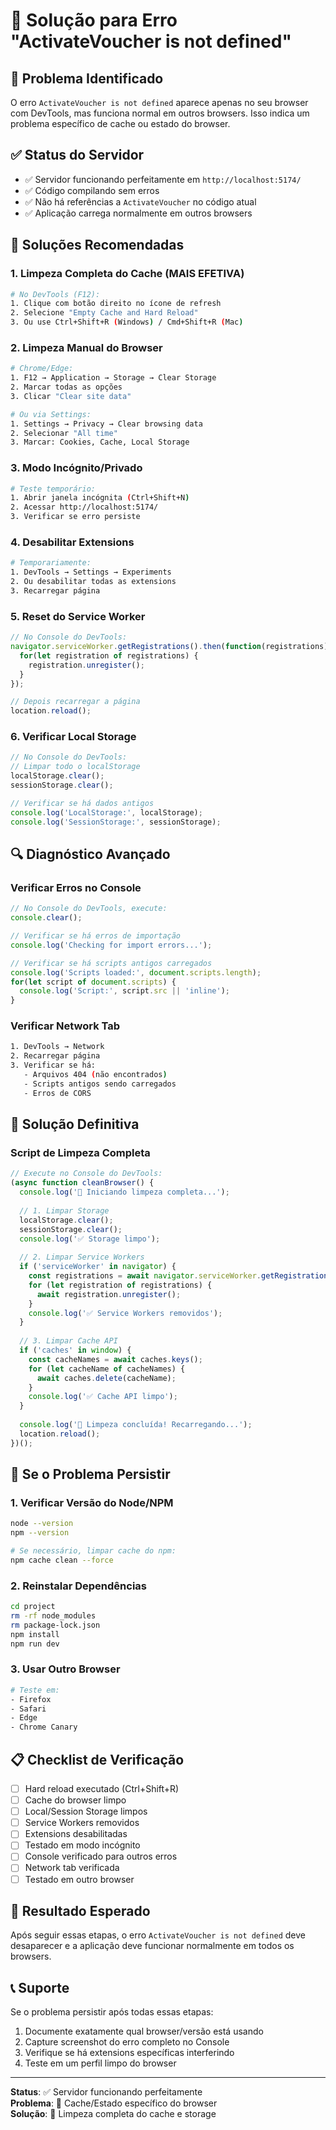 # 🔧 Solução para Erro "ActivateVoucher is not defined"

## 🎯 **Problema Identificado**
O erro `ActivateVoucher is not defined` aparece apenas no seu browser com DevTools, mas funciona normal em outros browsers. Isso indica um problema específico de cache ou estado do browser.

## ✅ **Status do Servidor**
- ✅ Servidor funcionando perfeitamente em `http://localhost:5174/`
- ✅ Código compilando sem erros
- ✅ Não há referências a `ActivateVoucher` no código atual
- ✅ Aplicação carrega normalmente em outros browsers

## 🚀 **Soluções Recomendadas**

### **1. Limpeza Completa do Cache (MAIS EFETIVA)**
```bash
# No DevTools (F12):
1. Clique com botão direito no ícone de refresh
2. Selecione "Empty Cache and Hard Reload"
3. Ou use Ctrl+Shift+R (Windows) / Cmd+Shift+R (Mac)
```

### **2. Limpeza Manual do Browser**
```bash
# Chrome/Edge:
1. F12 → Application → Storage → Clear Storage
2. Marcar todas as opções
3. Clicar "Clear site data"

# Ou via Settings:
1. Settings → Privacy → Clear browsing data
2. Selecionar "All time"
3. Marcar: Cookies, Cache, Local Storage
```

### **3. Modo Incógnito/Privado**
```bash
# Teste temporário:
1. Abrir janela incógnita (Ctrl+Shift+N)
2. Acessar http://localhost:5174/
3. Verificar se erro persiste
```

### **4. Desabilitar Extensions**
```bash
# Temporariamente:
1. DevTools → Settings → Experiments
2. Ou desabilitar todas as extensions
3. Recarregar página
```

### **5. Reset do Service Worker**
```javascript
// No Console do DevTools:
navigator.serviceWorker.getRegistrations().then(function(registrations) {
  for(let registration of registrations) {
    registration.unregister();
  }
});

// Depois recarregar a página
location.reload();
```

### **6. Verificar Local Storage**
```javascript
// No Console do DevTools:
// Limpar todo o localStorage
localStorage.clear();
sessionStorage.clear();

// Verificar se há dados antigos
console.log('LocalStorage:', localStorage);
console.log('SessionStorage:', sessionStorage);
```

## 🔍 **Diagnóstico Avançado**

### **Verificar Erros no Console**
```javascript
// No Console do DevTools, execute:
console.clear();

// Verificar se há erros de importação
console.log('Checking for import errors...');

// Verificar se há scripts antigos carregados
console.log('Scripts loaded:', document.scripts.length);
for(let script of document.scripts) {
  console.log('Script:', script.src || 'inline');
}
```

### **Verificar Network Tab**
```bash
1. DevTools → Network
2. Recarregar página
3. Verificar se há:
   - Arquivos 404 (não encontrados)
   - Scripts antigos sendo carregados
   - Erros de CORS
```

## 🎯 **Solução Definitiva**

### **Script de Limpeza Completa**
```javascript
// Execute no Console do DevTools:
(async function cleanBrowser() {
  console.log('🧹 Iniciando limpeza completa...');
  
  // 1. Limpar Storage
  localStorage.clear();
  sessionStorage.clear();
  console.log('✅ Storage limpo');
  
  // 2. Limpar Service Workers
  if ('serviceWorker' in navigator) {
    const registrations = await navigator.serviceWorker.getRegistrations();
    for (let registration of registrations) {
      await registration.unregister();
    }
    console.log('✅ Service Workers removidos');
  }
  
  // 3. Limpar Cache API
  if ('caches' in window) {
    const cacheNames = await caches.keys();
    for (let cacheName of cacheNames) {
      await caches.delete(cacheName);
    }
    console.log('✅ Cache API limpo');
  }
  
  console.log('🎉 Limpeza concluída! Recarregando...');
  location.reload();
})();
```

## 🔧 **Se o Problema Persistir**

### **1. Verificar Versão do Node/NPM**
```bash
node --version
npm --version

# Se necessário, limpar cache do npm:
npm cache clean --force
```

### **2. Reinstalar Dependências**
```bash
cd project
rm -rf node_modules
rm package-lock.json
npm install
npm run dev
```

### **3. Usar Outro Browser**
```bash
# Teste em:
- Firefox
- Safari
- Edge
- Chrome Canary
```

## 📋 **Checklist de Verificação**

- [ ] Hard reload executado (Ctrl+Shift+R)
- [ ] Cache do browser limpo
- [ ] Local/Session Storage limpos
- [ ] Service Workers removidos
- [ ] Extensions desabilitadas
- [ ] Testado em modo incógnito
- [ ] Console verificado para outros erros
- [ ] Network tab verificada
- [ ] Testado em outro browser

## 🎯 **Resultado Esperado**

Após seguir essas etapas, o erro `ActivateVoucher is not defined` deve desaparecer e a aplicação deve funcionar normalmente em todos os browsers.

## 📞 **Suporte**

Se o problema persistir após todas essas etapas:
1. Documente exatamente qual browser/versão está usando
2. Capture screenshot do erro completo no Console
3. Verifique se há extensions específicas interferindo
4. Teste em um perfil limpo do browser

---

**Status**: ✅ Servidor funcionando perfeitamente  
**Problema**: 🔧 Cache/Estado específico do browser  
**Solução**: 🧹 Limpeza completa do cache e storage